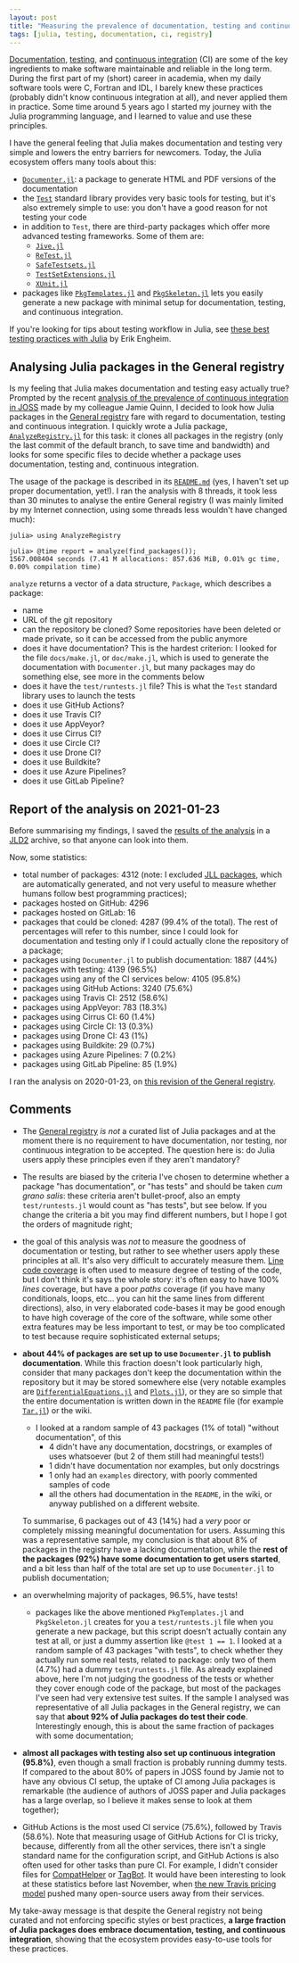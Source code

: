 ```yaml
---
layout: post
title: "Measuring the prevalence of documentation, testing and continuous integration in Julia packages"
tags: [julia, testing, documentation, ci, registry]
---
```


[Documentation](https://en.wikipedia.org/wiki/Software_documentation),
[testing](https://en.wikipedia.org/wiki/Software_testing), and [continuous
integration](https://en.wikipedia.org/wiki/Continuous_integration) (CI) are some
of the key ingredients to make software maintainable and reliable in the long
term.  During the first part of my (short) career in academia, when my daily
software tools were C, Fortran and IDL, I barely knew these practices (probably
didn't know continuous integration at all), and never applied them in practice.
Some time around 5 years ago I started my journey with the Julia programming
language, and I learned to value and use these principles.

I have the general feeling that Julia makes documentation and testing very
simple and lowers the entry barriers for newcomers.  Today, the Julia ecosystem
offers many tools about this:

* [`Documenter.jl`](https://github.com/JuliaDocs/Documenter.jl): a package to
  generate HTML and PDF versions of the documentation
* the [`Test`](https://docs.julialang.org/en/v1/stdlib/Test/) standard library
  provides very basic tools for testing, but it's also extremely simple to use:
  you don't have a good reason for not testing your code
* in addition to `Test`, there are third-party packages which offer more
  advanced testing frameworks.  Some of them are:
  * [`Jive.jl`](https://github.com/wookay/Jive.jl)
  * [`ReTest.jl`](https://github.com/JuliaTesting/ReTest.jl)
  * [`SafeTestsets.jl`](https://github.com/YingboMa/SafeTestsets.jl)
  * [`TestSetExtensions.jl`](https://github.com/ssfrr/TestSetExtensions.jl)
  * [`XUnit.jl`](https://github.com/RelationalAI-oss/XUnit.jl)
* packages like [`PkgTemplates.jl`](https://github.com/invenia/PkgTemplates.jl)
  and [`PkgSkeleton.jl`](https://github.com/tpapp/PkgSkeleton.jl) lets you
  easily generate a new package with minimal setup for documentation, testing,
  and continuous integration.

If you're looking for tips about testing workflow in Julia, see [these best
testing practices with
Julia](https://erik-engheim.medium.com/julia-v1-5-testing-best-practices-3ca8780e6336)
by Erik Engheim.

## Analysing Julia packages in the General registry

Is my feeling that Julia makes documentation and testing easy actually true?
Prompted by the recent [analysis of the prevalence of continuous integration in
JOSS](http://blog.jamiejquinn.com/analysing-ci-in-joss) made by my colleague
Jamie Quinn, I decided to look how Julia packages in the [General
registry](https://github.com/JuliaRegistries/General) fare with regard to
documentation, testing and continuous integration.  I quickly wrote a Julia
package, [`AnalyzeRegistry.jl`](https://github.com/giordano/AnalyzeRegistry.jl)
for this task: it clones all packages in the registry (only the last commit of
the default branch, to save time and bandwidth) and looks for some specific
files to decide whether a package uses documentation, testing and, continuous
integration.

The usage of the package is described in its
[`README.md`](https://github.com/giordano/AnalyzeRegistry.jl/blob/fe93b158f551cdb5849b48c03a8a656959749ed0/README.md)
(yes, I haven't set up proper documentation, yet!).  I ran the analysis with 8
threads, it took less than 30 minutes to analyse the entire General registry (I
was mainly limited by my Internet connection, using some threads less wouldn't
have changed much):
```
julia> using AnalyzeRegistry

julia> @time report = analyze(find_packages());
1567.008404 seconds (7.41 M allocations: 857.636 MiB, 0.01% gc time, 0.00% compilation time)
```

`analyze` returns a vector of a data structure, `Package`, which describes a
package:

* name
* URL of the git repository
* can the repository be cloned?  Some repositories have been deleted or made
  private, so it can be accessed from the public anymore
* does it have documentation?  This is the hardest criterion: I looked for the
  file `docs/make.jl`, or `doc/make.jl`, which is used to generate the
  documentation with `Documenter.jl`, but many packages may do something else,
  see more in the comments below
* does it have the `test/runtests.jl` file?  This is what the `Test` standard
  library uses to launch the tests
* does it use GitHub Actions?
* does it use Travis CI?
* does it use AppVeyor?
* does it use Cirrus CI?
* does it use Circle CI?
* does it use Drone CI?
* does it use Buildkite?
* does it use Azure Pipelines?
* does it use GitLab Pipeline?

## Report of the analysis on 2021-01-23

Before summarising my findings, I saved the [results of the
analysis](https://github.com/giordano/AnalyzeRegistry.jl/releases/download/report-2021-01-23/report-2021-01-23.jld2)
in a [JLD2](https://github.com/JuliaIO/JLD2.jl) archive, so that anyone can look
into them.

Now, some statistics:

* total number of packages: 4312 (note: I excluded [JLL
  packages](https://docs.binarybuilder.org/stable/jll/), which are automatically
  generated, and not very useful to measure whether humans follow best
  programming practices);
* packages hosted on GitHub: 4296
* packages hosted on GitLab: 16
* packages that could be cloned: 4287 (99.4% of the total).  The rest of
  percentages will refer to this number, since I could look for documentation
  and testing only if I could actually clone the repository of a package;
* packages using `Documenter.jl` to publish documentation: 1887 (44%)
* packages with testing: 4139 (96.5%)
* packages using any of the CI services below: 4105 (95.8%)
* packages using GitHub Actions: 3240 (75.6%)
* packages using Travis CI: 2512 (58.6%)
* packages using AppVeyor: 783 (18.3%)
* packages using Cirrus CI: 60 (1.4%)
* packages using Circle CI: 13 (0.3%)
* packages using Drone CI: 43 (1%)
* packages using Buildkite: 29 (0.7%)
* packages using Azure Pipelines: 7 (0.2%)
* packages using GitLab Pipeline: 85 (1.9%)

I ran the analysis on 2020-01-23, on [this revision of the General
registry](https://github.com/JuliaRegistries/General/commit/824e39a809b2932f029866f5169930c0306c70fc).

## Comments

* The [General registry](https://github.com/JuliaRegistries/General) _is not_ a
  curated list of Julia packages and at the moment there is no requirement to
  have documentation, nor testing, nor continuous integration to be accepted.
  The question here is: do Julia users apply these principles even if they
  aren't mandatory?
* The results are biased by the criteria I've chosen to determine whether a
  package "has documentation", or "has tests" and should be taken _cum grano
  salis_: these criteria aren't bullet-proof, also an empty `test/runtests.jl`
  would count as "has tests", but see below.  If you change the criteria a bit
  you may find different numbers, but I hope I got the orders of magnitude
  right;
* the goal of this analysis was _not_ to measure the goodness of documentation
  or testing, but rather to see whether users apply these principles at all.
  It's also very difficult to accurately measure them.  [Line code
  coverage](https://en.wikipedia.org/wiki/Code_coverage) is often used to
  measure degree of testing of the code, but I don't think it's says the whole
  story: it's often easy to have 100% _lines_ coverage, but have a poor _paths_
  coverage (if you have many conditionals, loops, etc... you can hit the same
  lines from different directions), also, in very elaborated code-bases it may
  be good enough to have high coverage of the core of the software, while some
  other extra features may be less important to test, or may be too complicated
  to test because require sophisticated external setups;
* **about 44% of packages are set up to use `Documenter.jl` to publish
  documentation**.  While this fraction doesn't look particularly high, consider
  that many packages don't keep the documentation within the repository but it
  may be stored somewhere else (very notable examples are
  [`DifferentialEquations.jl`](https://github.com/SciML/DifferentialEquations.jl)
  and [`Plots.jl`](https://github.com/JuliaPlots/Plots.jl)), or they are so
  simple that the entire documentation is written down in the `README` file (for
  example [`Tar.jl`](https://github.com/JuliaIO/Tar.jl)) or the wiki.
  * I looked at a random sample of 43 packages (1% of total) "without
	documentation", of this
	* 4 didn't have any documentation, docstrings, or examples of uses
      whatsoever (but 2 of them still had meaningful tests!)
	* 1 didn't have documentation nor examples, but only docstrings
	* 1 only had an `examples` directory, with poorly commented samples of code
	* all the others had documentation in the `README`, in the wiki, or anyway
      published on a different website.

  To summarise, 6 packages out of 43 (14%) had a _very_ poor or completely
  missing meaningful documentation for users.  Assuming this was a
  representative sample, my conclusion is that about 8% of packages in the
  registry have a lacking documentation, while the **rest of the packages (92%)
  have some documentation to get users started**, and a bit less than half of
  the total are set up to use `Documenter.jl` to publish documentation;
* an overwhelming majority of packages, 96.5%, have tests!
  * packages like the above mentioned `PkgTemplates.jl` and `PkgSkeleton.jl`
	creates for you a `test/runtests.jl` file when you generate a new package,
	but this script doesn't actually contain any test at all, or just a dummy
	assertion like `@test 1 == 1`.  I looked at a random sample of 43 packages
	"with tests", to check whether they actually run some real tests, related to
	package: only two of them (4.7%) had a dummy `test/runtests.jl` file.  As
	already explained above, here I'm not judging the goodness of the tests or
	whether they cover enough code of the package, but most of the packages I've
	seen had very extensive test suites.  If the sample I analysed was
	representative of all Julia packages in the General registry, we can say
	that **about 92% of Julia packages do test their code**.  Interestingly
	enough, this is about the same fraction of packages with some documentation;
* **almost all packages with testing also set up continuous integration
  (95.8%)**, even though a small fraction is probably running dummy tests.  If
  compared to the about 80% of papers in JOSS found by Jamie not to have any
  obvious CI setup, the uptake of CI among Julia packages is remarkable (the
  audience of authors of JOSS paper and Julia packages has a large overlap, so I
  believe it makes sense to look at them together);
* GitHub Actions is the most used CI service (75.6%), followed by Travis
  (58.6%).  Note that measuring usage of GitHub Actions for CI is tricky,
  because, differently from all the other services, there isn't a single
  standard name for the configuration script, and GitHub Actions is also often
  used for other tasks than pure CI.  For example, I didn't consider files for
  [CompatHelper](https://github.com/JuliaRegistries/CompatHelper.jl/) or
  [TagBot](https://github.com/JuliaRegistries/TagBot).  It would have been
  interesting to look at these statistics before last November, when [the new
  Travis pricing
  model](https://blog.travis-ci.com/2020-11-02-travis-ci-new-billing) pushed
  many open-source users away from their services.

My take-away message is that despite the General registry not being curated and
not enforcing specific styles or best practices, **a large fraction of Julia
packages does embrace documentation, testing, and continuous integration**,
showing that the ecosystem provides easy-to-use tools for these practices.

<!-- Local Variables: -->
<!-- ispell-local-dictionary: "british" -->
<!-- End: -->
